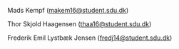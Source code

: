 Mads Kempf (makem16@student.sdu.dk)

Thor Skjold Haagensen (thaa16@student.sdu.dk)

Frederik Emil Lystbæk Jensen (fredj14@student.sdu.dk)
